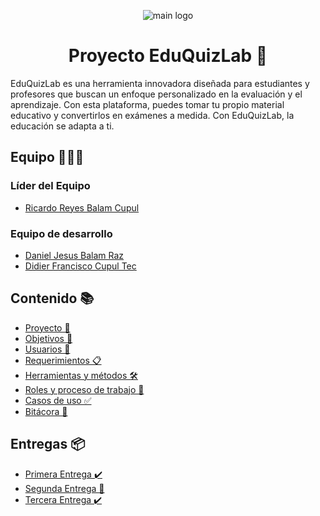 <p align="center">
  <img src="https://res.cloudinary.com/drxyoybae/image/upload/v1695537869/random/nsbcuzhs7lqmp2k2mqtp.png" alt="main logo">
</p>

<h1 align="center">Proyecto EduQuizLab 🧠</h2>

<p align="left">
  EduQuizLab es una herramienta innovadora diseñada para estudiantes y profesores que buscan un enfoque personalizado en la evaluación y el aprendizaje. Con esta plataforma, puedes tomar tu propio material educativo y convertirlos en exámenes a medida. Con EduQuizLab, la educación se adapta a ti.
</p>

## Equipo 👨‍👦‍👦

### Líder del Equipo

* [Ricardo Reyes Balam Cupul](https://github.com/rhzx0r)

### Equipo de desarrollo

* [Daniel Jesus Balam Raz](https://github.com/Ferjes123)
* [Didier Francisco Cupul Tec](https://github.com/DidierFranciscoCupulTec)

## Contenido 📚

* [Proyecto 🚀](https://github.com/rhzx0r/Fundamentos-LIS/blob/primera-entrega/Primera-Entrega/Documentacion/Proyecto.md)
* [Objetivos 🎯](https://github.com/rhzx0r/Fundamentos-LIS/blob/primera-entrega/Primera-Entrega/Documentacion/Objetivos.md)
* [Usuarios 🧑](https://github.com/rhzx0r/Fundamentos-LIS/blob/primera-entrega/Primera-Entrega/Documentacion/Usuarios.md)
* [Requerimientos 📋](https://github.com/rhzx0r/Fundamentos-LIS/blob/primera-entrega/Primera-Entrega/Documentacion/Requerimientos.md)
* [Herramientas y métodos 🛠️](https://github.com/rhzx0r/Fundamentos-LIS/blob/primera-entrega/Primera-Entrega/Documentacion/Herramientas-Metodos.md)
* [Roles y proceso de trabajo 🔄](https://github.com/rhzx0r/Fundamentos-LIS/blob/primera-entrega/Primera-Entrega/Documentacion/Roles-Proceso.md)
* [Casos de uso ✅](https://github.com/rhzx0r/Fundamentos-LIS/blob/primera-entrega/Primera-Entrega/Documentacion/Casos-Uso.md)
* [Bitácora 📝](https://github.com/rhzx0r/Fundamentos-LIS/blob/primera-entrega/Primera-Entrega/Documentacion/Bitacora.md)

## Entregas 📦

* [Primera Entrega ✔️](https://github.com/rhzx0r/Fundamentos-LIS/tree/primera-entrega/Primera-Entrega)
* [Segunda Entrega 🚧](https://github.com/rhzx0r/Fundamentos-LIS/tree/segunda-entrega/Segunda-Entrega)
* [Tercera Entrega ✔️](https://github.com/rhzx0r/Fundamentos-LIS/tree/segunda-entrega/Tercera-Entrega)
